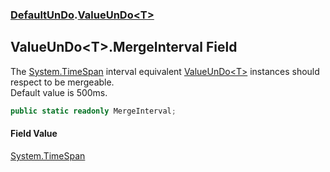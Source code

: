 ### [DefaultUnDo](./DefaultUnDo.md 'DefaultUnDo').[ValueUnDo&lt;T&gt;](./DefaultUnDo-ValueUnDo-T-.md 'DefaultUnDo.ValueUnDo&lt;T&gt;')
## ValueUnDo&lt;T&gt;.MergeInterval Field
The [System.TimeSpan](https://docs.microsoft.com/en-us/dotnet/api/System.TimeSpan 'System.TimeSpan') interval equivalent [ValueUnDo&lt;T&gt;](./DefaultUnDo-ValueUnDo-T-.md 'DefaultUnDo.ValueUnDo&lt;T&gt;') instances should respect to be mergeable.  
Default value is 500ms.  
```csharp
public static readonly MergeInterval;
```
#### Field Value
[System.TimeSpan](https://docs.microsoft.com/en-us/dotnet/api/System.TimeSpan 'System.TimeSpan')  
